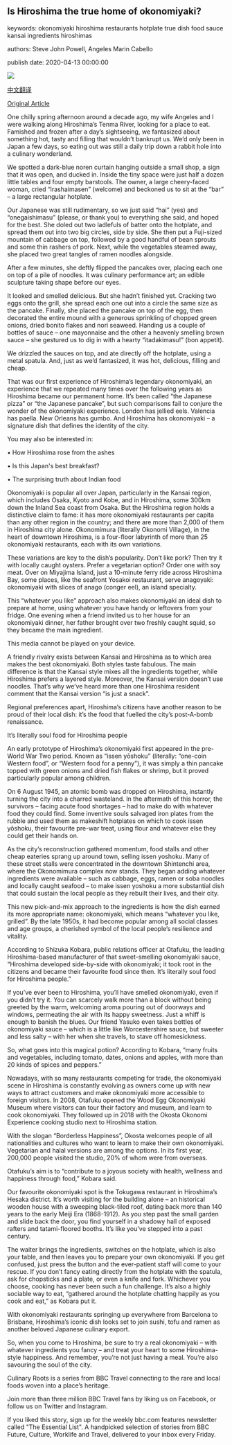 ## Is Hiroshima the true home of okonomiyaki?

keywords: okonomiyaki hiroshima restaurants hotplate true dish food sauce kansai ingredients hiroshimas

authors: Steve John Powell, Angeles Marin Cabello

publish date: 2020-04-13 00:00:00

![](https://ichef.bbci.co.uk/wwfeatures/live/624_351/images/live/p0/84/4c/p0844c77.jpg)

[中文翻译](Is%20Hiroshima%20the%20true%20home%20of%20okonomiyaki%3F_zh.md)

[Original Article](https://www.bbc.com/travel/story/20200413-is-hiroshima-the-true-home-of-okonomiyaki)

One chilly spring afternoon around a decade ago, my wife Angeles and I were walking along Hiroshima’s Tenma River, looking for a place to eat. Famished and frozen after a day’s sightseeing, we fantasized about something hot, tasty and filling that wouldn’t bankrupt us. We’d only been in Japan a few days, so eating out was still a daily trip down a rabbit hole into a culinary wonderland.

We spotted a dark-blue noren curtain hanging outside a small shop, a sign that it was open, and ducked in. Inside the tiny space were just half a dozen little tables and four empty barstools. The owner, a large cheery-faced woman, cried “irashaimasen” (welcome) and beckoned us to sit at the “bar” – a large rectangular hotplate.

Our Japanese was still rudimentary, so we just said “hai” (yes) and “onegaishimasu” (please, or thank you) to everything she said, and hoped for the best. She doled out two ladlefuls of batter onto the hotplate, and spread them out into two big circles, side by side. She then put a Fuji-sized mountain of cabbage on top, followed by a good handful of bean sprouts and some thin rashers of pork. Next, while the vegetables steamed away, she placed two great tangles of ramen noodles alongside.

After a few minutes, she deftly flipped the pancakes over, placing each one on top of a pile of noodles. It was culinary performance art; an edible sculpture taking shape before our eyes.

It looked and smelled delicious. But she hadn’t finished yet. Cracking two eggs onto the grill, she spread each one out into a circle the same size as the pancake. Finally, she placed the pancake on top of the egg, then decorated the entire mound with a generous sprinkling of chopped green onions, dried bonito flakes and nori seaweed. Handing us a couple of bottles of sauce – one mayonnaise and the other a heavenly smelling brown sauce – she gestured us to dig in with a hearty “itadakimasu\!” (bon appetit).

We drizzled the sauces on top, and ate directly off the hotplate, using a metal spatula. And, just as we’d fantasized, it was hot, delicious, filling and cheap.

That was our first experience of Hiroshima’s legendary okonomiyaki, an experience that we repeated many times over the following years as Hiroshima became our permanent home. It’s been called “the Japanese pizza” or “the Japanese pancake”, but such comparisons fail to conjure the wonder of the okonomiyaki experience. London has jellied eels. Valencia has paella. New Orleans has gumbo. And Hiroshima has okonomiyaki – a signature dish that defines the identity of the city.

You may also be interested in:

• How Hiroshima rose from the ashes

• Is this Japan's best breakfast?

• The surprising truth about Indian food

Okonomiyaki is popular all over Japan, particularly in the Kansai region, which includes Osaka, Kyoto and Kobe, and in Hiroshima, some 300km down the Inland Sea coast from Osaka. But the Hiroshima region holds a distinctive claim to fame: it has more okonomiyaki restaurants per capita than any other region in the country; and there are more than 2,000 of them in Hiroshima city alone. Okonomimura (literally Okonomi Village), in the heart of downtown Hiroshima, is a four-floor labyrinth of more than 25 okonomiyaki restaurants, each with its own variations.

These variations are key to the dish’s popularity. Don’t like pork? Then try it with locally caught oysters. Prefer a vegetarian option? Order one with soy meat. Over on Miyajima Island, just a 10-minute ferry ride across Hiroshima Bay, some places, like the seafront Yosakoi restaurant, serve anagoyaki: okonomiyaki with slices of anago (conger eel), an island specialty.

This “whatever you like” approach also makes okonomiyaki an ideal dish to prepare at home, using whatever you have handy or leftovers from your fridge. One evening when a friend invited us to her house for an okonomiyaki dinner, her father brought over two freshly caught squid, so they became the main ingredient.

This media cannot be played on your device.

A friendly rivalry exists between Kansai and Hiroshima as to which area makes the best okonomiyaki. Both styles taste fabulous. The main difference is that the Kansai style mixes all the ingredients together, while Hiroshima prefers a layered style. Moreover, the Kansai version doesn’t use noodles. That’s why we’ve heard more than one Hiroshima resident comment that the Kansai version “is just a snack”.

Regional preferences apart, Hiroshima’s citizens have another reason to be proud of their local dish: it’s the food that fuelled the city’s post-A-bomb renaissance.

It’s literally soul food for Hiroshima people

An early prototype of Hiroshima’s okonomiyaki first appeared in the pre-World War Two period. Known as “issen yōshoku” (literally: “one-coin Western food”, or “Western food for a penny”), it was simply a thin pancake topped with green onions and dried fish flakes or shrimp, but it proved particularly popular among children.

On 6 August 1945, an atomic bomb was dropped on Hiroshima, instantly turning the city into a charred wasteland. In the aftermath of this horror, the survivors – facing acute food shortages – had to make do with whatever food they could find. Some inventive souls salvaged iron plates from the rubble and used them as makeshift hotplates on which to cook issen yōshoku, their favourite pre-war treat, using flour and whatever else they could get their hands on.

As the city’s reconstruction gathered momentum, food stalls and other cheap eateries sprang up around town, selling issen yoshoku. Many of these street stalls were concentrated in the downtown Shintenchi area, where the Okonomimura complex now stands. They began adding whatever ingredients were available – such as cabbage, eggs, ramen or soba noodles and locally caught seafood – to make issen yoshoku a more substantial dish that could sustain the local people as they rebuilt their lives, and their city.

This new pick-and-mix approach to the ingredients is how the dish earned its more appropriate name: okonomiyaki, which means “whatever you like, grilled”. By the late 1950s, it had become popular among all social classes and age groups, a cherished symbol of the local people’s resilience and vitality.

According to Shizuka Kobara, public relations officer at Otafuku, the leading Hiroshima-based manufacturer of that sweet-smelling okonomiyaki sauce, “Hiroshima developed side-by-side with okonomiyaki; it took root in the citizens and became their favourite food since then. It’s literally soul food for Hiroshima people.”

If you’ve ever been to Hiroshima, you’ll have smelled okonomiyaki, even if you didn’t try it. You can scarcely walk more than a block without being greeted by the warm, welcoming aroma pouring out of doorways and windows, permeating the air with its happy sweetness. Just a whiff is enough to banish the blues. Our friend Yasuko even takes bottles of okonomiyaki sauce – which is a little like Worcestershire sauce, but sweeter and less salty – with her when she travels, to stave off homesickness.

So, what goes into this magical potion? According to Kobara, “many fruits and vegetables, including tomato, dates, onions and apples, with more than 20 kinds of spices and peppers.”

Nowadays, with so many restaurants competing for trade, the okonomiyaki scene in Hiroshima is constantly evolving as owners come up with new ways to attract customers and make okonomiyaki more accessible to foreign visitors. In 2008, Otafuku opened the Wood Egg Okonomiyaki Museum where visitors can tour their factory and museum, and learn to cook okonomiyaki. They followed up in 2018 with the Okosta Okonomi Experience cooking studio next to Hiroshima station.

With the slogan “Borderless Happiness”, Okosta welcomes people of all nationalities and cultures who want to learn to make their own okonomiyaki. Vegetarian and halal versions are among the options. In its first year, 200,000 people visited the studio, 20% of whom were from overseas.

Otafuku’s aim is to “contribute to a joyous society with health, wellness and happiness through food,” Kobara said.

Our favourite okonomiyaki spot is the Tokugawa restaurant in Hiroshima’s Hesaka district. It’s worth visiting for the building alone – an historical wooden house with a sweeping black-tiled roof, dating back more than 140 years to the early Meiji Era (1868-1912). As you step past the small garden and slide back the door, you find yourself in a shadowy hall of exposed rafters and tatami-floored booths. It’s like you’ve stepped into a past century.

The waiter brings the ingredients, switches on the hotplate, which is also your table, and then leaves you to prepare your own okonomiyaki. If you get confused, just press the button and the ever-patient staff will come to your rescue. If you don’t fancy eating directly from the hotplate with the spatula, ask for chopsticks and a plate, or even a knife and fork. Whichever you choose, cooking has never been such a fun challenge. It’s also a highly sociable way to eat, “gathered around the hotplate chatting happily as you cook and eat,” as Kobara put it.

With okonomiyaki restaurants springing up everywhere from Barcelona to Brisbane, Hiroshima’s iconic dish looks set to join sushi, tofu and ramen as another beloved Japanese culinary export.

So, when you come to Hiroshima, be sure to try a real okonomiyaki – with whatever ingredients you fancy – and treat your heart to some Hiroshima-style happiness. And remember, you’re not just having a meal. You’re also savouring the soul of the city.

Culinary Roots is a series from BBC Travel connecting to the rare and local foods woven into a place’s heritage.

Join more than three million BBC Travel fans by liking us on Facebook, or follow us on Twitter and Instagram.

If you liked this story, sign up for the weekly bbc.com features newsletter called "The Essential List". A handpicked selection of stories from BBC Future, Culture, Worklife and Travel, delivered to your inbox every Friday.
